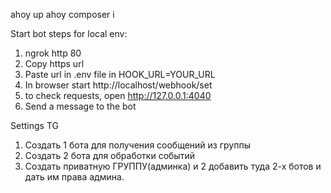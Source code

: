ahoy up
ahoy composer i

Start bot steps for local env:
1. ngrok http 80
2. Copy https url
3. Paste url in .env file in HOOK_URL=YOUR_URL
4. In browser start http://localhost/webhook/set
5. to check requests, open http://127.0.0.1:4040
6. Send a message to the bot

Settings TG
1) Создать 1 бота для получения сообщений из группы
2) Создать 2 бота для обработки событий
3) Создать приватную ГРУППУ(админка) и 2 добавить туда 2-х ботов и дать им права админа.